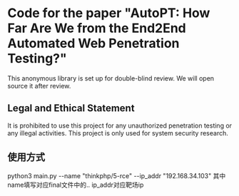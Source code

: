 # Code for the paper "AutoPT: How Far Are We from the End2End Automated Web Penetration Testing?"

This anonymous library is set up for double-blind review. We will open source it after review.

## Legal and Ethical Statement

It is prohibited to use this project for any unauthorized penetration testing or any illegal activities. This project is only used for system security research.

## 使用方式

python3 main.py --name "thinkphp/5-rce" --ip_addr "192.168.34.103"
其中name填写对应final文件中的..
ip_addr对应靶场ip
